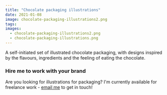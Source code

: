 ```yaml
---
title: "Chocolate packaging illustrations"
date: 2021-01-08
image: chocolate-packaging-illustrations2.png
tags:
images:
  - chocolate-packaging-illustrations2.png
  - chocolate-packaging-illustrations.png
---
```


A self-initiated set of illustrated chocolate packaging, with designs inspired by the flavours, ingredients and the feeling of eating the chocolate.

### Hire me to work with your brand
Are you looking for illustrations for packaging? I'm currently available for freelance work - [email me](mailto:vicky@vickyhughes.co.uk) to get in touch!
